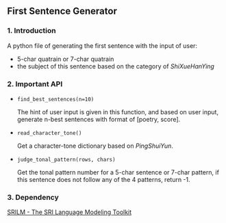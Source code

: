 ## First Sentence Generator

### 1. Introduction

A python file of generating the first sentence with the input of user:

* 5-char quatrain or 7-char quatrain
* the subject of this sentence based on the category of *ShiXueHanYing*

### 2. Important API

* `find_best_sentences(n=10)`
 
	The hint of user input is given in this function, and based on user input, generate n-best sentences with format of [poetry, score].

* `read_character_tone()`

	Get a character-tone dictionary based on *PingShuiYun*.

* `judge_tonal_pattern(rows, chars)`
	
	Get the tonal pattern number for a 5-char sentence or 7-char pattern, if this sentence does not follow any of the 4 patterns, return -1.

### 3. Dependency

[SRILM - The SRI Language Modeling Toolkit](http://www.speech.sri.com/projects/srilm/)





